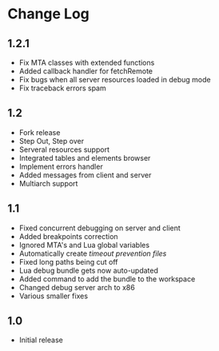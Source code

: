 # Change Log
## 1.2.1
- Fix MTA classes with extended functions
- Added callback handler for fetchRemote
- Fix bugs when all server resources loaded in debug mode
- Fix traceback errors spam

## 1.2
- Fork release
- Step Out, Step over
- Serveral resources support
- Integrated tables and elements browser
- Implement errors handler
- Added messages from client and server
- Multiarch support

## 1.1
- Fixed concurrent debugging on server and client
- Added breakpoints correction
- Ignored MTA's and Lua global variables
- Automatically create _timeout prevention files_
- Fixed long paths being cut off
- Lua debug bundle gets now auto-updated
- Added command to add the bundle to the workspace
- Changed debug server arch to x86
- Various smaller fixes

## 1.0
- Initial release
